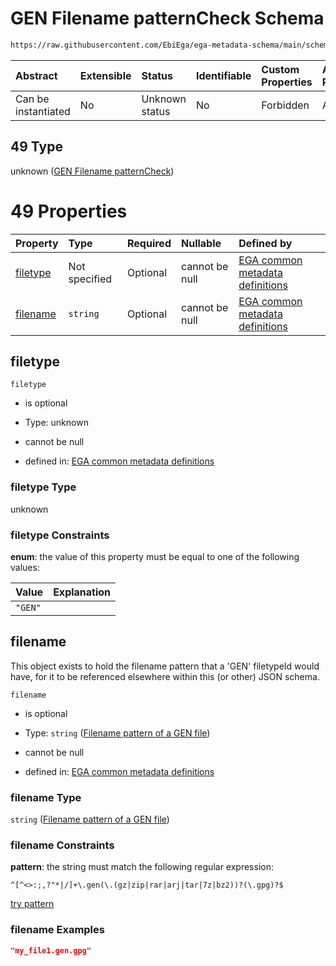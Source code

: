 # GEN Filename patternCheck Schema

```txt
https://raw.githubusercontent.com/EbiEga/ega-metadata-schema/main/schemas/EGA.common-definitions.json#/$defs/filenameFiletypePatternCheck/anyOf/49
```



| Abstract            | Extensible | Status         | Identifiable | Custom Properties | Additional Properties | Access Restrictions | Defined In                                                                                           |
| :------------------ | :--------- | :------------- | :----------- | :---------------- | :-------------------- | :------------------ | :--------------------------------------------------------------------------------------------------- |
| Can be instantiated | No         | Unknown status | No           | Forbidden         | Allowed               | none                | [EGA.common-definitions.json\*](../../../schemas/EGA.common-definitions.json "open original schema") |

## 49 Type

unknown ([GEN Filename patternCheck](ega-4-defs-check-filetype-checks-based-on-its-filename-anyof-gen-filename-patterncheck.md))

# 49 Properties

| Property              | Type          | Required | Nullable       | Defined by                                                                                                                                                                                                                                                                                                                                      |
| :-------------------- | :------------ | :------- | :------------- | :---------------------------------------------------------------------------------------------------------------------------------------------------------------------------------------------------------------------------------------------------------------------------------------------------------------------------------------------- |
| [filetype](#filetype) | Not specified | Optional | cannot be null | [EGA common metadata definitions](ega-4-defs-check-filetype-checks-based-on-its-filename-anyof-gen-filename-patterncheck-properties-filetype.md "https://raw.githubusercontent.com/EbiEga/ega-metadata-schema/main/schemas/EGA.common-definitions.json#/$defs/filenameFiletypePatternCheck/anyOf/49/properties/filetype")                       |
| [filename](#filename) | `string`      | Optional | cannot be null | [EGA common metadata definitions](ega-4-defs-check-filetype-checks-based-on-its-filename-anyof-gen-filename-patterncheck-properties-filename-pattern-of-a-gen-file.md "https://raw.githubusercontent.com/EbiEga/ega-metadata-schema/main/schemas/EGA.common-definitions.json#/$defs/filenameFiletypePatternCheck/anyOf/49/properties/filename") |

## filetype



`filetype`

* is optional

* Type: unknown

* cannot be null

* defined in: [EGA common metadata definitions](ega-4-defs-check-filetype-checks-based-on-its-filename-anyof-gen-filename-patterncheck-properties-filetype.md "https://raw.githubusercontent.com/EbiEga/ega-metadata-schema/main/schemas/EGA.common-definitions.json#/$defs/filenameFiletypePatternCheck/anyOf/49/properties/filetype")

### filetype Type

unknown

### filetype Constraints

**enum**: the value of this property must be equal to one of the following values:

| Value   | Explanation |
| :------ | :---------- |
| `"GEN"` |             |

## filename

This object exists to hold the filename pattern that a 'GEN' filetypeId would have, for it to be referenced elsewhere within this (or other) JSON schema.

`filename`

* is optional

* Type: `string` ([Filename pattern of a GEN file](ega-4-defs-check-filetype-checks-based-on-its-filename-anyof-gen-filename-patterncheck-properties-filename-pattern-of-a-gen-file.md))

* cannot be null

* defined in: [EGA common metadata definitions](ega-4-defs-check-filetype-checks-based-on-its-filename-anyof-gen-filename-patterncheck-properties-filename-pattern-of-a-gen-file.md "https://raw.githubusercontent.com/EbiEga/ega-metadata-schema/main/schemas/EGA.common-definitions.json#/$defs/filenameFiletypePatternCheck/anyOf/49/properties/filename")

### filename Type

`string` ([Filename pattern of a GEN file](ega-4-defs-check-filetype-checks-based-on-its-filename-anyof-gen-filename-patterncheck-properties-filename-pattern-of-a-gen-file.md))

### filename Constraints

**pattern**: the string must match the following regular expression:&#x20;

```regexp
^[^<>:;,?"*|/]+\.gen(\.(gz|zip|rar|arj|tar|7z|bz2))?(\.gpg)?$
```

[try pattern](https://regexr.com/?expression=%5E%5B%5E%3C%3E%3A%3B%2C%3F%22*%7C%2F%5D%2B%5C.gen\(%5C.\(gz%7Czip%7Crar%7Carj%7Ctar%7C7z%7Cbz2\)\)%3F\(%5C.gpg\)%3F%24 "try regular expression with regexr.com")

### filename Examples

```json
"my_file1.gen.gpg"
```
